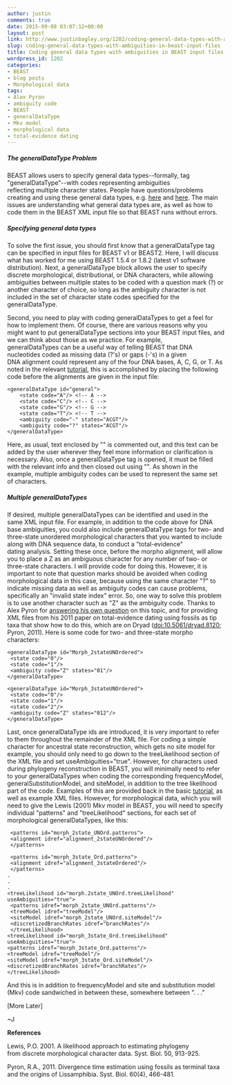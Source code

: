 ```yaml
---
author: justin
comments: true
date: 2015-09-08 03:07:12+00:00
layout: post
link: http://www.justinbagley.org/1202/coding-general-data-types-with-ambiguities-in-beast-input-files
slug: coding-general-data-types-with-ambiguities-in-beast-input-files
title: Coding general data types with ambiguities in BEAST input files
wordpress_id: 1202
categories:
- BEAST
- blog posts
- Morphological data
tags:
- Alex Pyron
- ambiguity code
- BEAST
- generalDataType
- Mkv model
- morphological data
- total-evidence dating
---
```


##### The generalDataType Problem

BEAST allows users to specify general data types--formally, tag "generalDataType"--with codes representing ambiguities reflecting multiple character states. People have questions/problems creating and using these general data types, e.g. [here](https://www.biostars.org/p/57815/) and [here](https://groups.google.com/forum/#!topic/beast-users/jQV9RCxEt1Q). The main issues are understanding what general data types are, as well as how to code them in the BEAST XML input file so that BEAST runs without errors.

##### Specifying general data types

To solve the first issue, you should first know that a generalDataType tag can be specified in input files for BEAST v1 or BEAST2. Here, I will discuss what has worked for me using BEAST 1.5.4 or 1.8.2 (latest v1 software distribution). Next, a generalDataType block allows the user to specify discrete morphological, distributional, or DNA characters, while allowing ambiguities between multiple states to be coded with a question mark (?) or another character of choice, so long as the ambiguity character is not included in the set of character state codes specified for the generalDataType.

Second, you need to play with coding generalDataTypes to get a feel for how to implement them. Of course, there are various reasons why you might want to put generalDataType sections into your BEAST input files, and we can think about those as we practice. For example, generalDataTypes can be a useful way of telling BEAST that DNA nucleotides coded as missing data (?'s) or gaps (-'s) in a given DNA alignment could represent any of the four DNA bases, A, C, G, or T. As noted in the relevant [tutorial](http://beast.bio.ed.ac.uk/general-data-type), this is accomplished by placing the following code before the alignments are given in the input file:
    
    <generalDataType id="general">
    	<state code="A"/> <!-- A -->
    	<state code="C"/> <!-- C -->
    	<state code="G"/> <!-- G -->
    	<state code="T"/> <!-- T -->
    	<ambiguity code="-" states="ACGT"/>
    	<ambiguity code="?" states="ACGT"/>
    </generalDataType>
    

Here, as usual, text enclosed by "<!--" and "-->" is commented out, and this text can be added by the user wherever they feel more information or clarification is necessary. Also, once a generalDataType tag is opened, it must be filled with the relevant info and then closed out using "</generalDataType>". As shown in the example, multiple ambiguity codes can be used to represent the same set of characters.

##### Multiple generalDataTypes

If desired, multiple generalDataTypes can be identified and used in the same XML input file. For example, in addition to the code above for DNA base ambiguities, you could also include generalDataType tags for two- and three-state unordered morphological characters that you wanted to include along with DNA sequence data, to conduct a "total-evidence" dating analysis. Setting these once, before the morpho alignment, will allow you to place a Z as an ambiguous character for any number of two- or three-state characters. I will provide code for doing this. However, it is important to note that question marks should be avoided when coding morphological data in this case, because using the same character "?" to indicate missing data as well as ambiguity codes can cause problems, specifically an "invalid state index" error. So, one way to solve this problem is to use another character such as "Z" as the ambiguity code. Thanks to Alex Pyron for [answering his own question](https://code.google.com/p/beast-mcmc/issues/detail?id=275) on this topic, and for providing XML files from his 2011 paper on total-evidence dating using fossils as tip taxa that show how to do this, which are on Dryad ([doi:10.5061/dryad.8120](http://datadryad.org/resource/doi:10.5061/dryad.8120); Pyron, 2011). Here is some code for two- and three-state morpho characters:
    
    <generalDataType id="Morph_2stateUNOrdered">
     <state code="0"/>
     <state code="1"/>
     <ambiguity code="Z" states="01"/>
    </generalDataType>
    
    <generalDataType id="Morph_3stateUNOrdered">
     <state code="0"/>
     <state code="1"/>
     <state code="2"/>
     <ambiguity code="Z" states="012"/>
    </generalDataType>

Last, once generalDataType ids are introduced, it is very important to refer to them throughout the remainder of the XML file. For coding a simple character for ancestral state reconstruction, which gets no site model for example, you should only need to go down to the treeLikelihood section of the XML file and set useAmbiguities="true". However, for characters used during phylogeny reconstruction in BEAST, you will minimally need to refer to your generalDataTypes when coding the corresponding frequencyModel, generalSubstitutionModel, and siteModel, in addition to the tree likelihood part of the code. Examples of this are provided back in the basic [tutorial](http://beast.bio.ed.ac.uk/general-data-type), as well as example XML files. However, for morphological data, which you will need to give the Lewis (2001) Mkv model in BEAST, you will need to specify individual "patterns" and "treeLikelihood" sections, for each set of morphological generalDataTypes, like this:
    
     <patterns id="morph_2state_UNOrd.patterns">
     <alignment idref="alignment_2stateUNOrdered"/>
     </patterns>
     
     <patterns id="morph_3state_Ord.patterns">
     <alignment idref="alignment_3stateOrdered"/>
     </patterns>
    .
    .
    .
    <treeLikelihood id="morph.2state_UNOrd.treeLikelihood" useAmbiguities="true">
     <patterns idref="morph_2state_UNOrd.patterns"/>
     <treeModel idref="treeModel"/>
     <siteModel idref="morph_2state_UNOrd.siteModel"/>
     <discretizedBranchRates idref="branchRates"/>
     </treeLikelihood>
    <treeLikelihood id="morph_3state_Ord.treeLikelihood" useAmbiguities="true">
    <patterns idref="morph_3state_Ord.patterns"/>
    <treeModel idref="treeModel"/>
    <siteModel idref="morph_3state_Ord.siteModel"/>
    <discretizedBranchRates idref="branchRates"/>
    </treeLikelihood>

And this is in addition to frequencyModel and site and substitution model (Mkv) code sandwiched in between these, somewhere between ". . ."

[More Later]

~J

**References**

Lewis, P.O. 2001. A likelihood approach to estimating phylogeny from discrete morphological character data. Syst. Biol. 50, 913-925.

Pyron, R.A., 2011. Divergence time estimation using fossils as terminal taxa and the origins of Lissamphibia. Syst. Biol. 60(4), 466-481.

